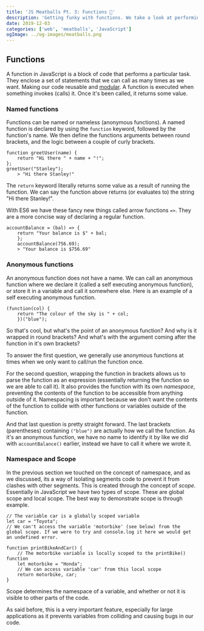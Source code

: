 ```yaml
---
title: 'JS Meatballs Pt. 3: Functions 🤖'
description: 'Getting funky with functions. We take a look at performing tasks with functions, as well as the concepts of namespace and scope'
date: 2019-12-03
categories: ['web', 'meatballs', 'JavaScript']
ogImage: ../og-images/meatballs.png
---
```



## Functions
A function in JavaScript is a block of code that performs a particular task. They enclose a set of statements that we can call as many times as we want. Making our code reusable and [modular](https://www.quora.com/What-is-modular-code-How-do-you-write-it). A function is executed when something invokes (calls) it. Once it's been called, it returns some value.

### Named functions
Functions can be named or nameless (anonymous functions). A named function is declared by using the `function` keyword, followed by the function's name. We then define the functions arguments between round brackets, and the logic between a couple of curly brackets.

    function greetUser(name) {
	    return "Hi there " + name + "!";
    };
    greetUser("Stanley");
		> "Hi there Stanley!"

The `return` keyword literally returns some value as a result of running the function. We can say the function above returns (or evaluates to) the string "Hi there Stanley!".

With ES6 we have these fancy new things called arrow functions `=>`. They are a more concise way of declaring a regular function.

    accountBalance = (bal) => {
	    return "Your balance is $" + bal;
		};
		accountBalance(756.69);
		> "Your balance is $756.69"
		
### Anonymous functions
An anonymous function does not have a name. We can call an anonymous function where we declare it (called a self executing anonymous function), or store it in a variable and call it somewhere else. Here is an example of a self executing anonymous function.

    (function(col) {
	    return "The colour of the sky is " + col;
		})("blue");

So that's cool, but what's the point of an anonymous function? And why is it wrapped in round brackets? And what's with the argument coming after the function in it's own brackets?

To answer the first question, we generally use anonymous functions at times when we only want to call/run the function once. 

For the second question, wrapping the function in brackets allows us to parse the function as an expression (essentially returning the function so we are able to call it). It also provides the function with its own *namespace*, preventing the contents of the function to be accessible from anything outside of it. Namespacing is important because we don't want the contents of the function to collide with other functions or variables outside of the function. 

And that last question is pretty straight forward. The last brackets (parentheses) containing `("blue")` are actually how we call the function. As it's an anonymous function, we have no name to identify it by like we did with `accountBalance()` earlier, instead we have to call it where we wrote it. 

###  Namespace and Scope

In the previous section we touched on the concept of namespace, and as we discussed, its a way of isolating segments code to prevent it from clashes with other segments. This is created through the concept of *scope*. Essentially in JavaScript we have two types of scope. These are global scope and local scope. The best way to demonstrate scope is through example. 

	// The variable car is a globally scoped variable
	let car = "Toyota";
	// We can't access the variable 'motorbike' (see below) from the global scope. If we were to try and console.log it here we would get an undefined error.
	
	function printBikeAndCar() {
		// The motorbike variable is locally scoped to the printBike() function
		let motorbike = "Honda";
		// We can access variable 'car' from this local scope
		return motorbike, car;
	}

Scope determines the namespace of a variable, and whether or not it is visible to other parts of the code. 

As said before, this is a very important feature, especially for large applications as it prevents variables from colliding and causing bugs in our code. 